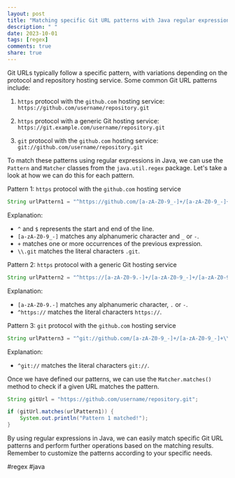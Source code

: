 ```yaml
---
layout: post
title: "Matching specific Git URL patterns with Java regular expressions"
description: " "
date: 2023-10-01
tags: [regex]
comments: true
share: true
---
```


Git URLs typically follow a specific pattern, with variations depending on the protocol and repository hosting service. Some common Git URL patterns include:

1. `https` protocol with the `github.com` hosting service:
   `https://github.com/username/repository.git`

2. `https` protocol with a generic Git hosting service:
   `https://git.example.com/username/repository.git`

3. `git` protocol with the `github.com` hosting service:
   `git://github.com/username/repository.git`

To match these patterns using regular expressions in Java, we can use the `Pattern` and `Matcher` classes from the `java.util.regex` package. Let's take a look at how we can do this for each pattern.

Pattern 1: `https` protocol with the `github.com` hosting service

```java
String urlPattern1 = "^https://github.com/[a-zA-Z0-9_-]+/[a-zA-Z0-9_-]+\\.git$";
```

Explanation:
- `^` and `$` represents the start and end of the line.
- `[a-zA-Z0-9_-]` matches any alphanumeric character and `_` or `-`.
- `+` matches one or more occurrences of the previous expression.
- `\\.git` matches the literal characters `.git`.

Pattern 2: `https` protocol with a generic Git hosting service

```java
String urlPattern2 = "^https://[a-zA-Z0-9.-]+/[a-zA-Z0-9_-]+/[a-zA-Z0-9_-]+\\.git$";
```

Explanation:
- `[a-zA-Z0-9.-]` matches any alphanumeric character, `.` or `-`.
- `^https://` matches the literal characters `https://`.

Pattern 3: `git` protocol with the `github.com` hosting service

```java
String urlPattern3 = "^git://github.com/[a-zA-Z0-9_-]+/[a-zA-Z0-9_-]+\\.git$";
```

Explanation:
- `^git://` matches the literal characters `git://`.

Once we have defined our patterns, we can use the `Matcher.matches()` method to check if a given URL matches the pattern.

```java
String gitUrl = "https://github.com/username/repository.git";

if (gitUrl.matches(urlPattern1)) {
    System.out.println("Pattern 1 matched!");
}
```

By using regular expressions in Java, we can easily match specific Git URL patterns and perform further operations based on the matching results. Remember to customize the patterns according to your specific needs.

#regex #java